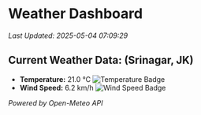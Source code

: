 
# Weather Dashboard

_Last Updated: 2025-05-04 07:09:29_

## Current Weather Data: (Srinagar, JK)
- **Temperature:** 21.0 °C ![Temperature Badge](https://img.shields.io/badge/Temperature-Medium%20Temp-green)
- **Wind Speed:** 6.2 km/h ![Wind Speed Badge](https://img.shields.io/badge/Wind%20Speed-Light%20Wind-blue)

*Powered by Open-Meteo API*
